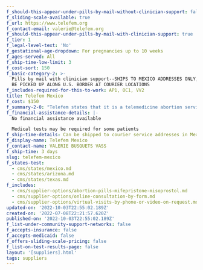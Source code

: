 ```yaml
---
f_should-this-appear-under-pills-by-mail-without-clinician-support: false
f_sliding-scale-available: true
f_url: https://www.telefem.org
f_contact-email: valerie@telefem.org
f_should-this-appear-under-pills-by-mail-with-clinician-support: true
f_tier: 1
f_legal-level-text: 'No'
f_gestational-age-dropdown: For pregnancies up to 10 weeks
f_ages-served: All
f_ship-time-low-limit: 3
f_cost-sort: 150
f_basic-category-2: >-
  Pills by mail with clinician support--SHIPS TO MEXICO ADDRESSES ONLY, BUT CAN
  BE PICKED UP ALONG U.S. BORDER AT COURIER LOCATIONS
f_includes-required-for-this-to-work: AP1, OC1, VV2
title: Telefem Mexico
f_cost: $150
f_summary-2-0: "Telefem states that it is a telemedicine abortion service offering abortion pills for up to 10 weeks of gestation. The process includes: empathetic, stigma-free counseling, medical consultation, abortion pills (mifepistone plus misoprostol), shipment and follow-up consultation. Medical tests (blood and ultrasound)\_may be required for some patients.\n\nMEDICATIONS CAN BE SHIPPED TO COURIER (FEDEX & ESTAFETA)\_PICK UP LOCATIONS IN MEXICO ALONG THE BORDER FOR PICK UP FROM ARIZONA AND TEXAS."
f_financial-assistance-details: |-
  No financial assistance available

  Medical tests may be required for some patients
f_ship-time-details: Can be shipped to courier service addresses in Mexico for cross-border pick up
f_display-name: Telefem Mexico
f_contact-name: VALERIE BUSQUETS VASS
f_ship-time: 3 days
slug: telefem-mexico
f_states-test:
  - cms/states/mexico.md
  - cms/states/arizona.md
  - cms/states/texas.md
f_includes:
  - cms/supplier-options/abortion-pills-mifepristone-misoprostol.md
  - cms/supplier-options/online-consultation-by-form.md
  - cms/supplier-options/virtual-visits-by-phone-or-video-on-request.md
updated-on: '2022-10-03T22:55:02.189Z'
created-on: '2022-07-08T22:21:57.620Z'
published-on: '2022-10-03T22:55:02.189Z'
f_list-under-community-support-networks: false
f_accepts-insurance: false
f_accepts-medicaid: false
f_offers-sliding-scale-pricing: false
f_list-on-test-results-page: false
layout: '[suppliers].html'
tags: suppliers
---
```



